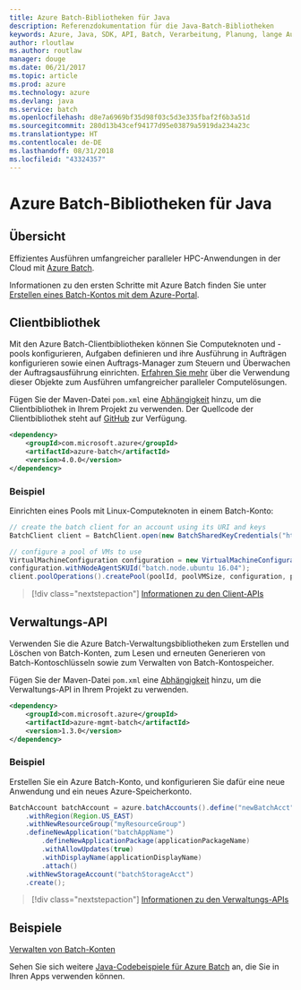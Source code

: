 ```yaml
---
title: Azure Batch-Bibliotheken für Java
description: Referenzdokumentation für die Java-Batch-Bibliotheken
keywords: Azure, Java, SDK, API, Batch, Verarbeitung, Planung, lange Ausführungszeit
author: rloutlaw
ms.author: routlaw
manager: douge
ms.date: 06/21/2017
ms.topic: article
ms.prod: azure
ms.technology: azure
ms.devlang: java
ms.service: batch
ms.openlocfilehash: d8e7a6969bf35d98f03c5d3e335fbaf2f6b3a51d
ms.sourcegitcommit: 280d13b43cef94177d95e03879a5919da234a23c
ms.translationtype: HT
ms.contentlocale: de-DE
ms.lasthandoff: 08/31/2018
ms.locfileid: "43324357"
---
```

# <a name="azure-batch-libraries-for-java"></a>Azure Batch-Bibliotheken für Java

## <a name="overview"></a>Übersicht

Effizientes Ausführen umfangreicher paralleler HPC-Anwendungen in der Cloud mit [Azure Batch](/azure/batch/batch-technical-overview).   

Informationen zu den ersten Schritte mit Azure Batch finden Sie unter [Erstellen eines Batch-Kontos mit dem Azure-Portal](/azure/batch/batch-account-create-portal).

## <a name="client-library"></a>Clientbibliothek

Mit den Azure Batch-Clientbibliotheken können Sie Computeknoten und -pools konfigurieren, Aufgaben definieren und ihre Ausführung in Aufträgen konfigurieren sowie einen Auftrags-Manager zum Steuern und Überwachen der Auftragsausführung einrichten. [Erfahren Sie mehr](/azure/batch/batch-api-basics) über die Verwendung dieser Objekte zum Ausführen umfangreicher paralleler Computelösungen.

Fügen Sie der Maven-Datei `pom.xml` eine [Abhängigkeit](https://maven.apache.org/guides/getting-started/index.html#How_do_I_use_external_dependencies) hinzu, um die Clientbibliothek in Ihrem Projekt zu verwenden. Der Quellcode der Clientbibliothek steht auf [GitHub](https://github.com/Azure/azure-batch-sdk-for-java) zur Verfügung.

```XML
<dependency>
    <groupId>com.microsoft.azure</groupId>
    <artifactId>azure-batch</artifactId>
    <version>4.0.0</version>
</dependency>
```   

### <a name="example"></a>Beispiel

Einrichten eines Pools mit Linux-Computeknoten in einem Batch-Konto:

```java
// create the batch client for an account using its URI and keys
BatchClient client = BatchClient.open(new BatchSharedKeyCredentials("https://fabrikambatch.eastus.batch.azure.com", "fabrikambatch", batchKey));

// configure a pool of VMs to use 
VirtualMachineConfiguration configuration = new VirtualMachineConfiguration();
configuration.withNodeAgentSKUId("batch.node.ubuntu 16.04");
client.poolOperations().createPool(poolId, poolVMSize, configuration, poolVMCount);
```

> [!div class="nextstepaction"]
> [Informationen zu den Client-APIs](/java/api/overview/azure/batch/client)


## <a name="management-api"></a>Verwaltungs-API

Verwenden Sie die Azure Batch-Verwaltungsbibliotheken zum Erstellen und Löschen von Batch-Konten, zum Lesen und erneuten Generieren von Batch-Kontoschlüsseln sowie zum Verwalten von Batch-Kontospeicher.

Fügen Sie der Maven-Datei `pom.xml` eine [Abhängigkeit](https://maven.apache.org/guides/getting-started/index.html#How_do_I_use_external_dependencies) hinzu, um die Verwaltungs-API in Ihrem Projekt zu verwenden.

```XML
<dependency>
    <groupId>com.microsoft.azure</groupId>
    <artifactId>azure-mgmt-batch</artifactId>
    <version>1.3.0</version>
</dependency>
```

### <a name="example"></a>Beispiel

Erstellen Sie ein Azure Batch-Konto, und konfigurieren Sie dafür eine neue Anwendung und ein neues Azure-Speicherkonto.

```java
BatchAccount batchAccount = azure.batchAccounts().define("newBatchAcct")
    .withRegion(Region.US_EAST)
    .withNewResourceGroup("myResourceGroup")
    .defineNewApplication("batchAppName")
        .defineNewApplicationPackage(applicationPackageName)
        .withAllowUpdates(true)
        .withDisplayName(applicationDisplayName)
        .attach()
    .withNewStorageAccount("batchStorageAcct")
    .create();
```

> [!div class="nextstepaction"]
> [Informationen zu den Verwaltungs-APIs](/java/api/overview/azure/batch/management)


## <a name="samples"></a>Beispiele

[Verwalten von Batch-Konten][1]   

Sehen Sie sich weitere [Java-Codebeispiele für Azure Batch](https://azure.microsoft.com/resources/samples/?platform=java&term=batch) an, die Sie in Ihren Apps verwenden können.

[1]: https://github.com/Azure-Samples/batch-java-manage-batch-accounts
